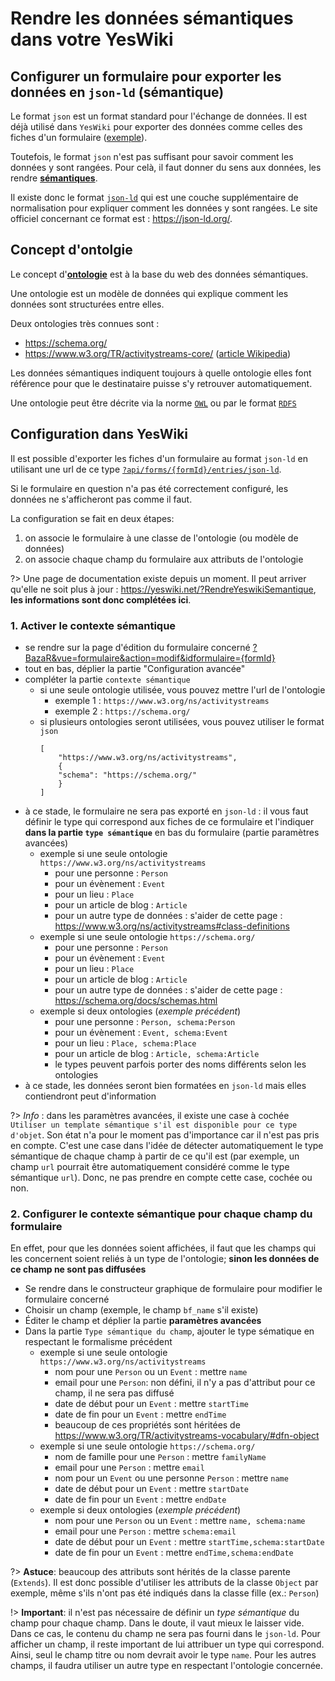 # Rendre les données sémantiques dans votre YesWiki

## Configurer un formulaire pour exporter les données en `json-ld` (sémantique)

Le format `json` est un format standard pour l'échange de données. Il est déjà utilisé dans `YesWiki` pour exporter des données comme celles des fiches d'un formulaire ([exemple](?api/forms/1/entries ':ignore')).

Toutefois, le format `json` n'est pas suffisant pour savoir comment les données y sont rangées. Pour celà, il faut donner du sens aux données, les rendre [**sémantiques**](https://fr.wikipedia.org/wiki/S%C3%A9mantique).

Il existe donc le format [`json-ld`](https://fr.wikipedia.org/wiki/JSON-LD) qui est une couche supplémentaire de normalisation pour expliquer comment les données y sont rangées. Le site officiel concernant ce format est : https://json-ld.org/.

## Concept d'ontolgie

Le concept d'[**ontologie**](<https://fr.wikipedia.org/wiki/Ontologie_(informatique)>) est à la base du web des données sémantiques.

Une ontologie est un modèle de données qui explique comment les données sont structurées entre elles.

Deux ontologies très connues sont :

- https://schema.org/
- https://www.w3.org/TR/activitystreams-core/ ([article Wikipedia](<https://fr.wikipedia.org/wiki/Activity_Streams_(format)>))

Les données sémantiques indiquent toujours à quelle ontologie elles font référence pour que le destinataire puisse s'y retrouver automatiquement.

Une ontologie peut être décrite via la norme [`OWL`](https://fr.wikipedia.org/wiki/Web_Ontology_Language) ou par le format [`RDFS`](https://en.wikipedia.org/wiki/RDF_Schema)

## Configuration dans YesWiki

Il est possible d'exporter les fiches d'un formulaire au format `json-ld` en utilisant une url de ce type [`?api/forms/{formId}/entries/json-ld`](?api/forms/1/entries/json-ld ':ignore').

Si le formulaire en question n'a pas été correctement configuré, les données ne s'afficheront pas comme il faut.

La configuration se fait en deux étapes:

1.  on associe le formulaire à une classe de l'ontologie (ou modèle de données)
2.  on associe chaque champ du formulaire aux attributs de l'ontologie

?> Une page de documentation existe depuis un moment. Il peut arriver qu'elle ne soit plus à jour : <https://yeswiki.net/?RendreYeswikiSemantique>, **les informations sont donc complétées ici**.

### 1. Activer le contexte sémantique

- se rendre sur la page d'édition du formulaire concerné [?BazaR&vue=formulaire&action=modif&idformulaire={formId}](?BazaR&vue=formulaire&action=modif&idformulaire=1 ':ignore')
- tout en bas, déplier la partie "Configuration avancée"
- compléter la partie `contexte sémantique`
  - si une seule ontologie utilisée, vous pouvez mettre l'url de l'ontologie
    - exemple 1 : `https://www.w3.org/ns/activitystreams`
    - exemple 2 : `https://schema.org/`
  - si plusieurs ontologies seront utilisées, vous pouvez utiliser le format `json`
    ```
    [
        "https://www.w3.org/ns/activitystreams",
        {
        "schema": "https://schema.org/"
        }
    ]
    ```
- à ce stade, le formulaire ne sera pas exporté en `json-ld` : il vous faut définir le type qui correspond aux fiches de ce formulaire et l'indiquer **dans la partie `type sémantique`** en bas du formulaire (partie paramètres avancées)
  - exemple si une seule ontologie `https://www.w3.org/ns/activitystreams`
    - pour une personne : `Person`
    - pour un évènement : `Event`
    - pour un lieu : `Place`
    - pour un article de blog : `Article`
    - pour un autre type de données : s'aider de cette page : https://www.w3.org/ns/activitystreams#class-definitions
  - exemple si une seule ontologie `https://schema.org/`
    - pour une personne : `Person`
    - pour un évènement : `Event`
    - pour un lieu : `Place`
    - pour un article de blog : `Article`
    - pour un autre type de données : s'aider de cette page : https://schema.org/docs/schemas.html
  - exemple si deux ontologies (_exemple précédent_)
    - pour une personne : `Person, schema:Person`
    - pour un évènement : `Event, schema:Event`
    - pour un lieu : `Place, schema:Place`
    - pour un article de blog : `Article, schema:Article`
    - le types peuvent parfois porter des noms différents selon les ontologies
- à ce stade, les données seront bien formatées en `json-ld` mais elles contiendront peut d'information

?> _Info_ : dans les paramètres avancées, il existe une case à cochée `Utiliser un template sémantique s'il est disponible pour ce type d'objet`. Son état n'a pour le moment pas d'importance car il n'est pas pris en compte. C'est une case dans l'idée de détecter automatiquement le type sémantique de chaque champ à partir de ce qu'il est (par exemple, un champ `url` pourrait être automatiquement considéré comme le type sémantique `url`). Donc, ne pas prendre en compte cette case, cochée ou non.

### 2. Configurer le contexte sémantique pour chaque champ du formulaire

En effet, pour que les données soient affichées, il faut que les champs qui les concernent soient reliés à un type de l'ontologie; **sinon les données de ce champ ne sont pas diffusées**

- Se rendre dans le constructeur graphique de formulaire pour modifier le formulaire concerné
- Choisir un champ (exemple, le champ `bf_name` s'il existe)
- Éditer le champ et déplier la partie **paramètres avancées**
- Dans la partie `Type sémantique du champ`, ajouter le type sématique en respectant le formalisme précédent
  - exemple si une seule ontologie `https://www.w3.org/ns/activitystreams`
    - nom pour une `Person` ou un `Event` : mettre `name`
    - email pour une `Person`: non défini, il n'y a pas d'attribut pour ce champ, il ne sera pas diffusé
    - date de début pour un `Event` : mettre `startTime`
    - date de fin pour un `Event` : mettre `endTime`
    - beaucoup de ces propriétés sont héritées de https://www.w3.org/TR/activitystreams-vocabulary/#dfn-object
  - exemple si une seule ontologie `https://schema.org/`
    - nom de famille pour une `Person` : mettre `familyName`
    - email pour une `Person` : mettre `email`
    - nom pour un `Event` ou une personne `Person` : mettre `name`
    - date de début pour un `Event` : mettre `startDate`
    - date de fin pour un `Event` : mettre `endDate`
  - exemple si deux ontologies (_exemple précédent_)
    - nom pour une `Person` ou un `Event` : mettre `name, schema:name`
    - email pour une `Person` : mettre `schema:email`
    - date de début pour un `Event` : mettre `startTime,schema:startDate`
    - date de fin pour un `Event` : mettre `endTime,schema:endDate`

?> **Astuce**: beaucoup des attributs sont hérités de la classe parente (`Extends`). Il est donc possible d'utiliser les attributs de la classe `Object` par exemple, même s'ils n'ont pas été indiqués dans la classe fille (ex.: `Person`)

!> **Important**: il n'est pas nécessaire de définir un _type sémantique_ du champ pour chaque champ. Dans le doute, il vaut mieux le laisser vide. Dans ce cas, le contenu du champ ne sera pas fourni dans le `json-ld`.
Pour afficher un champ, il reste important de lui attribuer un type qui correspond. Ainsi, seul le champ titre ou nom devrait avoir le type `name`. Pour les autres champs, il faudra utiliser un autre type en respectant l'ontologie concernée.
